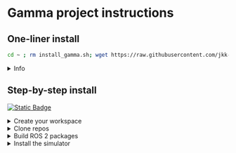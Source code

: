 # Gamma project instructions

## One-liner install

``` bash
cd ~ ; rm install_gamma.sh; wget https://raw.githubusercontent.com/jkk-research/gamma/main/etc/install_gamma.sh; sudo chmod +x install_gamma.sh; ./install_gamma.sh force
```

<details>
<summary>Info</summary>

This will create an `install_gamma.sh` shell script, a workspace, clone repos, install a simulator and build the packages. The `force` option removes the previous workspace.
``` bash
./install_gamma.sh force
```
``` bash
./install_gamma.sh
```
</details>

## Step-by-step install

[![Static Badge](https://img.shields.io/badge/ROS_2-Humble-34aec5)](https://docs.ros.org/en/humble/)

<details>
<summary>Create your workspace</summary>

```
mkdir -p ~/gamma_ws/src
```
You can use different name (in step-by-step install) 
</details>


<details>
<summary>Clone repos</summary>
    
- https://github.com/jkk-research/jkk_utils : `gamma_bringup`, teleop and other utiltiy packages
- https://github.com/jkk-research/wayp_plan_tools : waypoint following  and control
- https://github.com/jkk-research/sim_wayp_plan_tools : simulator (gamma branch)
- https://github.com/jkk-research/patchwork-plusplus-ros : ground filter
- https://github.com/jkk-research/lidar_cluster_ros2 : cluster, object detection
- https://github.com/jkk-research/komondor_sensors : private (hidden) 3D and sensory data
</details>


<details>
<summary>Build ROS 2 packages</summary>

```
cd ~/gamma_ws
colcon build --symlink-install --packages-select gamma_bringup  lidar_cluster  patchworkpp  sim_wayp_plan_tools  time_utils  wayp_plan_tools

``` 
</details>


<details>
<summary>Install the simulator</summary>

Gazebo ignition fortress can be installed from the insructions here: https://gazebosim.org/docs/fortress/install_ubuntu 
Also a TLDR install is here:

```
sudo apt-get update -y
sudo apt-get install lsb-release wget gnupg -y

sudo wget https://packages.osrfoundation.org/gazebo.gpg -O /usr/share/keyrings/pkgs-osrf-archive-keyring.gpg
echo "deb [arch=$(dpkg --print-architecture) signed-by=/usr/share/keyrings/pkgs-osrf-archive-keyring.gpg] http://packages.osrfoundation.org/gazebo/ubuntu-stable $(lsb_release -cs) main" | sudo tee /etc/apt/sources.list.d/gazebo-stable.list > /dev/null
sudo apt-get update -y
sudo apt-get install ignition-fortress -y
sudo apt install ros-humble-foxglove-bridge -y
sudo apt install ros-humble-rosbag2-storage-mcap ros-humble-rosbag2 -y
sudo apt install ros-humble-ros-gz -y
sudo apt install mc -y
``` 
</details>